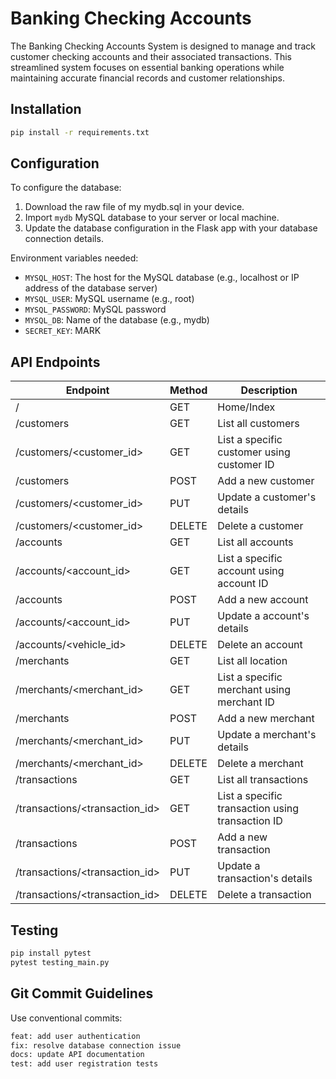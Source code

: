 # Banking Checking Accounts

The Banking Checking Accounts System is designed to manage and track customer checking accounts and their associated transactions. This streamlined system focuses on essential banking operations while maintaining accurate financial records and customer relationships.

## Installation
```bash
pip install -r requirements.txt
```

## Configuration
To configure the database:
1. Download the raw file of my mydb.sql in your device.
2. Import ```mydb``` MySQL database to your server or local machine.
2. Update the database configuration in the Flask app with your database connection details.

Environment variables needed:
- ```MYSQL_HOST```: The host for the MySQL database (e.g., localhost or IP address of the database server)
- ```MYSQL_USER```: MySQL username (e.g., root)
- ```MYSQL_PASSWORD```: MySQL password
- ```MYSQL_DB```: Name of the database (e.g., mydb)
- ```SECRET_KEY```: MARK

## API Endpoints
| Endpoint | Method | Description |
|----------|--------|-------------|
| /	| GET	| Home/Index |
| /customers	| GET	| List all customers |
| /customers/<customer_id>	| GET	| List a specific customer using customer ID |
| /customers	| POST	| Add a new customer |
| /customers/<customer_id>	| PUT	| Update a customer's details |
| /customers/<customer_id>	| DELETE	| Delete a customer |
| /accounts	| GET	| List all accounts |
| /accounts/<account_id>	| GET	| List a specific account using account ID |
| /accounts	| POST	| Add a new account |
| /accounts/<account_id>	| PUT	| Update a account's details |
| /accounts/<vehicle_id>	| DELETE	| Delete an account |
| /merchants	| GET	| List all location |
| /merchants/<merchant_id>	| GET	| List a specific merchant using merchant ID |
| /merchants	| POST	| Add a new merchant |
| /merchants/<merchant_id>	| PUT	| Update a merchant's details |
| /merchants/<merchant_id>	| DELETE	| Delete a merchant |
| /transactions	| GET	| List all transactions |
| /transactions/<transaction_id>	| GET	| List a specific transaction using transaction ID |
| /transactions	| POST	| Add a new transaction |
| /transactions/<transaction_id>	| PUT	| Update a transaction's details |
| /transactions/<transaction_id>	| DELETE	| Delete a transaction |

## Testing
```bash
pip install pytest
pytest testing_main.py
```

## Git Commit Guidelines

Use conventional commits:
```bash
feat: add user authentication
fix: resolve database connection issue
docs: update API documentation
test: add user registration tests

